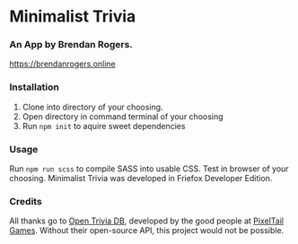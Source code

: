 # Minimalist Trivia
### An App by Brendan Rogers.
https://brendanrogers.online

### Installation
1. Clone into directory of your choosing.
2. Open directory in command terminal of your choosing
3. Run `npm init` to aquire sweet dependencies

### Usage
Run `npm run scss` to compile SASS into usable CSS. Test in browser of your choosing. Minimalist Trivia was developed in Friefox Developer Edition.

### Credits
All thanks go to [Open Trivia DB](https://opentdb.com/), developed by the good people at [PixelTail Games](https://www.pixeltailgames.com/). Without their open-source API, this project would not be possible.
